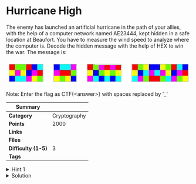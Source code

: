 # Hurricane High

The enemy has launched an artificial hurricane in the path of your allies, with the help of a computer network named AE23444, kept hidden in a safe location at Beaufort. You have to measure the wind speed to analyze where the computer is. Decode the hidden message with the help of HEX to win the war. The message is:

![Hurricane High](hurricanehigh.png)

Note: Enter the flag as CTF{\<answer>} with spaces replaced by '\_'

| Summary              |              |
| -------------------- | ------------ |
| **Category**         | Cryptography |
| **Points**           | 2000         |
| **Links**            |              |
| **Files**            |              |
| **Difficulty (1-5)** | 3            |
| **Tags**             |              |

<details>
  <summary>Hint 1</summary>

Its nested.

</details>

<details>
<summary>Solution</summary>
  
### Follow the process below.
    
Decipher the text using Hexahue decoder.

https://www.dcode.fr/hexahue-cipher

The tricky part here is to find the type of encryption used, use dcode.fr cipher detector to find the type of encryption used. Its in the question that Beaufort encryption is being used.

Decode is using the Beaufort Cipher with "HEX" as the key, and the answer is displayed in the "plaintext" box.

<details>
<summary>Disclose answer ?</summary>

```
CTF{eye_of_the_storm}
```

</details>

</details>
